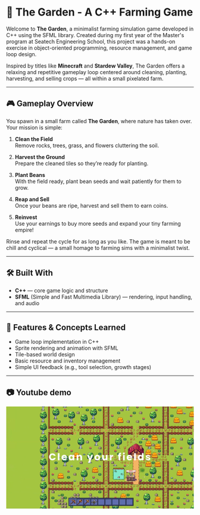 # 🌱 The Garden - A C++ Farming Game

Welcome to **The Garden**, a minimalist farming simulation game developed in C++ using the SFML library. Created during my first year of the Master's program at Seatech Engineering School, this project was a hands-on exercise in object-oriented programming, resource management, and game loop design.

Inspired by titles like **Minecraft** and **Stardew Valley**, The Garden offers a relaxing and repetitive gameplay loop centered around cleaning, planting, harvesting, and selling crops — all within a small pixelated farm.

---

## 🎮 Gameplay Overview

You spawn in a small farm called **The Garden**, where nature has taken over. Your mission is simple:

1. **Clean the Field**  
   Remove rocks, trees, grass, and flowers cluttering the soil.

2. **Harvest the Ground**  
   Prepare the cleaned tiles so they’re ready for planting.

3. **Plant Beans**  
   With the field ready, plant bean seeds and wait patiently for them to grow.

4. **Reap and Sell**  
   Once your beans are ripe, harvest and sell them to earn coins.

5. **Reinvest**  
   Use your earnings to buy more seeds and expand your tiny farming empire!

Rinse and repeat the cycle for as long as you like. The game is meant to be chill and cyclical — a small homage to farming sims with a minimalist twist.

---

## 🛠 Built With

- **C++** — core game logic and structure
- **SFML** (Simple and Fast Multimedia Library) — rendering, input handling, and audio

---

## 🧠 Features & Concepts Learned

- Game loop implementation in C++
- Sprite rendering and animation with SFML
- Tile-based world design
- Basic resource and inventory management
- Simple UI feedback (e.g., tool selection, growth stages)

---

## 📷 Youtube demo

[![Watch The Garden Gameplay on YouTube](./thegarden.png)](https://www.youtube.com/watch?v=oisz0TvwFXc&t=2s&ab_channel=AntoninLarvor)

